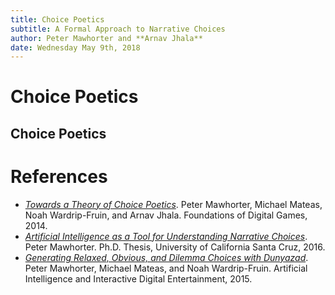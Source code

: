 ```yaml
---
title: Choice Poetics
subtitle: A Formal Approach to Narrative Choices
author: Peter Mawhorter and **Arnav Jhala**
date: Wednesday May 9th, 2018
---
```


# Choice Poetics

## Choice Poetics

# References

- [*Towards a Theory of Choice Poetics*](http://www.fdg2014.org/papers/fdg2014_paper_19.pdf). Peter Mawhorter, Michael Mateas, Noah Wardrip-Fruin, and Arnav Jhala. Foundations of Digital Games, 2014.
- [*Artificial Intelligence as a Tool for Understanding Narrative Choices*](https://escholarship.org/uc/item/1tn22145). Peter Mawhorter. Ph.D. Thesis, University of California Santa Cruz, 2016.
- [*Generating Relaxed, Obvious, and Dilemma Choices with Dunyazad*](https://www.aaai.org/ocs/index.php/AIIDE/AIIDE15/paper/download/11550/11355). Peter Mawhorter, Michael Mateas, and Noah Wardrip-Fruin. Artificial Intelligence and Interactive Digital Entertainment, 2015.
